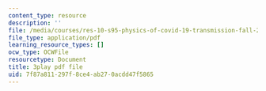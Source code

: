 ```yaml
---
content_type: resource
description: ''
file: /media/courses/res-10-s95-physics-of-covid-19-transmission-fall-2020/7f87a811297f8ce4ab270acdd47f5865_lo-5afXPHx0.pdf
file_type: application/pdf
learning_resource_types: []
ocw_type: OCWFile
resourcetype: Document
title: 3play pdf file
uid: 7f87a811-297f-8ce4-ab27-0acdd47f5865
---
```

